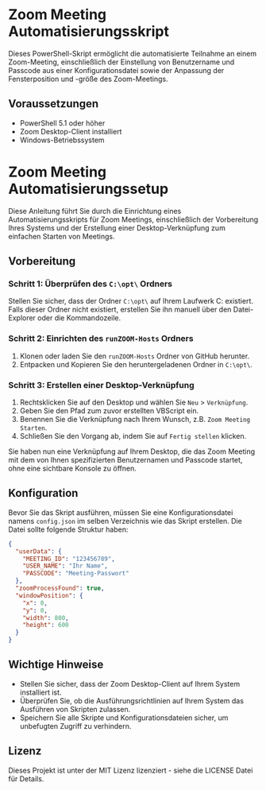 # Zoom Meeting Automatisierungsskript

Dieses PowerShell-Skript ermöglicht die automatisierte Teilnahme an einem Zoom-Meeting, einschließlich der Einstellung von Benutzername und Passcode aus einer Konfigurationsdatei sowie der Anpassung der Fensterposition und -größe des Zoom-Meetings.

## Voraussetzungen

- PowerShell 5.1 oder höher
- Zoom Desktop-Client installiert
- Windows-Betriebssystem

# Zoom Meeting Automatisierungssetup

Diese Anleitung führt Sie durch die Einrichtung eines Automatisierungsskripts für Zoom Meetings, einschließlich der Vorbereitung Ihres Systems und der Erstellung einer Desktop-Verknüpfung zum einfachen Starten von Meetings.

## Vorbereitung

### Schritt 1: Überprüfen des `C:\opt\` Ordners

Stellen Sie sicher, dass der Ordner `C:\opt\` auf Ihrem Laufwerk C: existiert. Falls dieser Ordner nicht existiert, erstellen Sie ihn manuell über den Datei-Explorer oder die Kommandozeile.

### Schritt 2: Einrichten des `runZOOM-Hosts` Ordners

1. Klonen oder laden Sie den `runZOOM-Hosts` Ordner von GitHub herunter.
2. Entpacken und Kopieren Sie den heruntergeladenen Ordner in `C:\opt\`.

### Schritt 3: Erstellen einer Desktop-Verknüpfung

1. Rechtsklicken Sie auf den Desktop und wählen Sie `Neu` > `Verknüpfung`.
2. Geben Sie den Pfad zum zuvor erstellten VBScript ein.
3. Benennen Sie die Verknüpfung nach Ihrem Wunsch, z.B. `Zoom Meeting Starten`.
4. Schließen Sie den Vorgang ab, indem Sie auf `Fertig stellen` klicken.

Sie haben nun eine Verknüpfung auf Ihrem Desktop, die das Zoom Meeting mit dem von Ihnen spezifizierten Benutzernamen und Passcode startet, ohne eine sichtbare Konsole zu öffnen.

## Konfiguration

Bevor Sie das Skript ausführen, müssen Sie eine Konfigurationsdatei namens `config.json` im selben Verzeichnis wie das Skript erstellen. Die Datei sollte folgende Struktur haben:

```json
{
  "userData": {
    "MEETING_ID": "123456789",
    "USER_NAME": "Ihr Name",
    "PASSCODE": "Meeting-Passwort"
  },
  "zoomProcessFound": true,
  "windowPosition": {
    "x": 0,
    "y": 0,
    "width": 800,
    "height": 600
  }
}
```
## Wichtige Hinweise

- Stellen Sie sicher, dass der Zoom Desktop-Client auf Ihrem System installiert ist.
- Überprüfen Sie, ob die Ausführungsrichtlinien auf Ihrem System das Ausführen von Skripten zulassen.
- Speichern Sie alle Skripte und Konfigurationsdateien sicher, um unbefugten Zugriff zu verhindern.

## Lizenz

Dieses Projekt ist unter der MIT Lizenz lizenziert - siehe die LICENSE Datei für Details.
